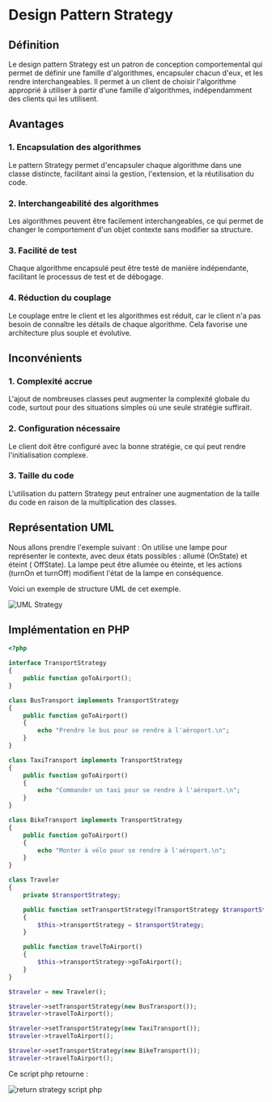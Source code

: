 # Design Pattern Strategy

## Définition

Le design pattern Strategy est un patron de conception comportemental qui permet de définir une famille d'algorithmes,
encapsuler chacun d'eux, et les rendre interchangeables. Il permet à un client de choisir l'algorithme approprié à
utiliser à partir d'une famille d'algorithmes, indépendamment des clients qui les utilisent.

## Avantages

### 1. Encapsulation des algorithmes

Le pattern Strategy permet d'encapsuler chaque algorithme dans une classe distincte, facilitant ainsi la gestion,
l'extension, et la réutilisation du code.

### 2. Interchangeabilité des algorithmes

Les algorithmes peuvent être facilement interchangeables, ce qui permet de changer le comportement d'un objet contexte
sans modifier sa structure.

### 3. Facilité de test

Chaque algorithme encapsulé peut être testé de manière indépendante, facilitant le processus de test et de débogage.

### 4. Réduction du couplage

Le couplage entre le client et les algorithmes est réduit, car le client n'a pas besoin de connaître les détails de
chaque algorithme. Cela favorise une architecture plus souple et évolutive.

## Inconvénients

### 1. Complexité accrue

L'ajout de nombreuses classes peut augmenter la complexité globale du code, surtout pour des situations simples où une
seule stratégie suffirait.

### 2. Configuration nécessaire

Le client doit être configuré avec la bonne stratégie, ce qui peut rendre l'initialisation complexe.

### 3. Taille du code

L'utilisation du pattern Strategy peut entraîner une augmentation de la taille du code en raison de la multiplication
des classes.

## Représentation UML

Nous allons prendre l'exemple suivant : On utilise une lampe pour représenter le contexte, avec deux états possibles :
allumé (OnState) et éteint (
OffState). La lampe peut être allumée ou éteinte, et les actions (turnOn et turnOff) modifient l'état de la lampe en
conséquence.

Voici un exemple de structure UML de cet exemple.

![UML Strategy](https://i.ibb.co/zhKZ5Sn/UML-strategy.png)

## Implémentation en PHP

```php
<?php

interface TransportStrategy
{
    public function goToAirport();
}

class BusTransport implements TransportStrategy
{
    public function goToAirport()
    {
        echo "Prendre le bus pour se rendre à l'aéroport.\n";
    }
}

class TaxiTransport implements TransportStrategy
{
    public function goToAirport()
    {
        echo "Commander un taxi pour se rendre à l'aéroport.\n";
    }
}

class BikeTransport implements TransportStrategy
{
    public function goToAirport()
    {
        echo "Monter à vélo pour se rendre à l'aéroport.\n";
    }
}

class Traveler
{
    private $transportStrategy;

    public function setTransportStrategy(TransportStrategy $transportStrategy)
    {
        $this->transportStrategy = $transportStrategy;
    }

    public function travelToAirport()
    {
        $this->transportStrategy->goToAirport();
    }
}

$traveler = new Traveler();

$traveler->setTransportStrategy(new BusTransport());
$traveler->travelToAirport();

$traveler->setTransportStrategy(new TaxiTransport());
$traveler->travelToAirport();

$traveler->setTransportStrategy(new BikeTransport());
$traveler->travelToAirport();
```

Ce script php retourne :

![return strategy script php](https://i.ibb.co/yNfnzYk/return-strategy.png)